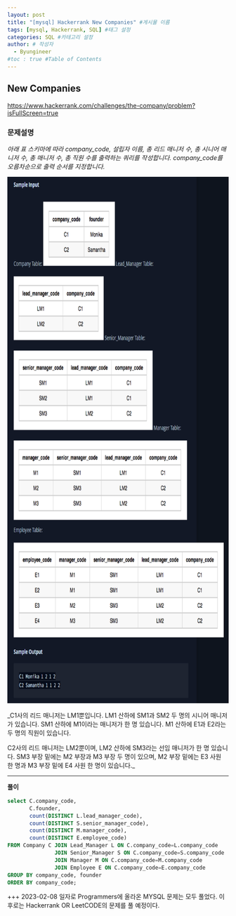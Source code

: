 ```yaml
---
layout: post
title: "[mysql] Hackerrank New Companies" #게시물 이름
tags: [mysql, Hackerrank, SQL] #태그 설정
categories: SQL #카테고리 설정
author: # 작성자
  - Byungineer
#toc : true #Table of Contents
---
```



## New Companies
<https://www.hackerrank.com/challenges/the-company/problem?isFullScreen=true>

### 문제설명
_아래 표 스키마에 따라 company_code, 설립자 이름, 총 리드 매니저 수, 총 시니어 매니저 수, 총 매니저 수, 총 직원 수를 출력하는 쿼리를 작성합니다. company_code를 오름차순으로 출력 순서를 지정합니다._

<img src="/image/hackerrank.png" alt="disqus_pic4" style="height: 1200px; width:800px;"/>


_C1사의 리드 매니저는 LM1뿐입니다. LM1 산하에 SM1과 SM2 두 명의 시니어 매니저가 있습니다. SM1 산하에 M1이라는 매니저가 한 명 있습니다. M1 산하에 E1과 E2라는 두 명의 직원이 있습니다.

C2사의 리드 매니저는 LM2뿐이며, LM2 산하에 SM3라는 선임 매니저가 한 명 있습니다. SM3 부장 밑에는 M2 부장과 M3 부장 두 명이 있으며, M2 부장 밑에는 E3 사원 한 명과 M3 부장 밑에 E4 사원 한 명이 있습니다._


---

**풀이**
```SQL
select C.company_code,
       C.founder,
       count(DISTINCT L.lead_manager_code),
       count(DISTINCT S.senior_manager_code),
       count(DISTINCT M.manager_code),
       count(DISTINCT E.employee_code)
FROM Company C JOIN Lead_Manager L ON C.company_code=L.company_code
               JOIN Senior_Manager S ON C.company_code=S.company_code
               JOIN Manager M ON C.company_code=M.company_code
               JOIN Employee E ON C.company_code=E.company_code
GROUP BY company_code, founder
ORDER BY company_code;

```

+++ 2023-02-08 일자로 Programmers에 올라온 MYSQL 문제는 모두 풀었다. 이후로는 Hackerrank OR LeetCODE의 문제를 풀 예정이다.